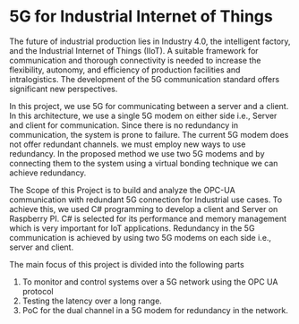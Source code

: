 # 5G for Industrial Internet of Things

The future of industrial production lies in Industry 4.0, the intelligent factory, and the Industrial Internet of Things (IIoT). A suitable framework for communication and thorough connectivity is needed to increase the flexibility, autonomy, and efficiency of production facilities and intralogistics. The development of the 5G communication standard offers significant new perspectives.

In this project, we use 5G for communicating between a server and a client. In this architecture, we use a single 5G modem on either side i.e., Server and client for communication. Since there is no redundancy in communication, the system is prone to failure. The current 5G modem does not offer redundant channels. we must employ new ways to use redundancy. In the proposed method we use two 5G modems and by connecting them to the system using a virtual bonding technique we can achieve redundancy. 

The Scope of this Project is to build and analyze the OPC-UA communication with redundant 5G connection for Industrial use cases. To achieve this, we used C# programming to develop a client and Server on Raspberry PI. C# is selected for its performance and memory management which is very important for IoT applications. Redundancy in the 5G communication is achieved by using two 5G modems on each side i.e., server and client.


The main focus of this project  is divided into the following parts 
1) To monitor and control systems over a 5G network using the OPC UA protocol
2) Testing the latency over a long range.
3) PoC for the dual channel in a 5G modem for redundancy in the network.


